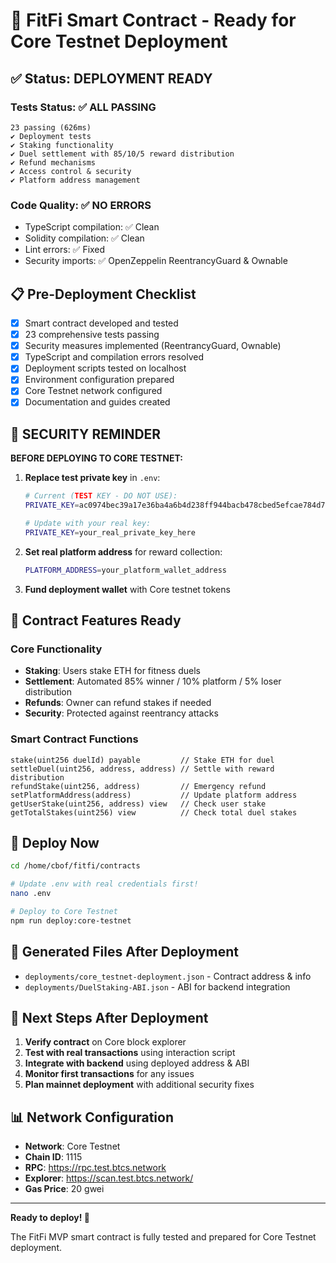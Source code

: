 # 🚀 FitFi Smart Contract - Ready for Core Testnet Deployment

## ✅ Status: DEPLOYMENT READY

### Tests Status: ✅ ALL PASSING
```
23 passing (626ms)
✔ Deployment tests
✔ Staking functionality  
✔ Duel settlement with 85/10/5 reward distribution
✔ Refund mechanisms
✔ Access control & security
✔ Platform address management
```

### Code Quality: ✅ NO ERRORS
- TypeScript compilation: ✅ Clean
- Solidity compilation: ✅ Clean  
- Lint errors: ✅ Fixed
- Security imports: ✅ OpenZeppelin ReentrancyGuard & Ownable

## 📋 Pre-Deployment Checklist

- [x] Smart contract developed and tested
- [x] 23 comprehensive tests passing
- [x] Security measures implemented (ReentrancyGuard, Ownable)
- [x] TypeScript and compilation errors resolved
- [x] Deployment scripts tested on localhost
- [x] Environment configuration prepared
- [x] Core Testnet network configured
- [x] Documentation and guides created

## 🚨 SECURITY REMINDER

**BEFORE DEPLOYING TO CORE TESTNET:**

1. **Replace test private key** in `.env`:
   ```bash
   # Current (TEST KEY - DO NOT USE):
   PRIVATE_KEY=ac0974bec39a17e36ba4a6b4d238ff944bacb478cbed5efcae784d7bf4f2ff80
   
   # Update with your real key:
   PRIVATE_KEY=your_real_private_key_here
   ```

2. **Set real platform address** for reward collection:
   ```bash
   PLATFORM_ADDRESS=your_platform_wallet_address
   ```

3. **Fund deployment wallet** with Core testnet tokens

## 🎯 Contract Features Ready

### Core Functionality
- **Staking**: Users stake ETH for fitness duels
- **Settlement**: Automated 85% winner / 10% platform / 5% loser distribution  
- **Refunds**: Owner can refund stakes if needed
- **Security**: Protected against reentrancy attacks

### Smart Contract Functions
```solidity
stake(uint256 duelId) payable         // Stake ETH for duel
settleDuel(uint256, address, address) // Settle with reward distribution
refundStake(uint256, address)         // Emergency refund
setPlatformAddress(address)           // Update platform address
getUserStake(uint256, address) view   // Check user stake
getTotalStakes(uint256) view          // Check total duel stakes
```

## 🚀 Deploy Now

```bash
cd /home/cbof/fitfi/contracts

# Update .env with real credentials first!
nano .env

# Deploy to Core Testnet
npm run deploy:core-testnet
```

## 📁 Generated Files After Deployment

- `deployments/core_testnet-deployment.json` - Contract address & info
- `deployments/DuelStaking-ABI.json` - ABI for backend integration

## 🔧 Next Steps After Deployment

1. **Verify contract** on Core block explorer
2. **Test with real transactions** using interaction script
3. **Integrate with backend** using deployed address & ABI
4. **Monitor first transactions** for any issues
5. **Plan mainnet deployment** with additional security fixes

## 📊 Network Configuration

- **Network**: Core Testnet
- **Chain ID**: 1115  
- **RPC**: https://rpc.test.btcs.network
- **Explorer**: https://scan.test.btcs.network/
- **Gas Price**: 20 gwei

---

**Ready to deploy! 🎉**

The FitFi MVP smart contract is fully tested and prepared for Core Testnet deployment.
